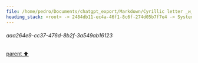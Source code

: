 ```yaml
---
file: /home/pedro/Documents/chatgpt_export/Markdown/Cyrillic letter _и_ sound.md
heading_stack: <root> -> 2484db11-ec4a-46f1-8c6f-274d05b7f7e4 -> System -> 4c14d240-3357-40ec-b5d4-85d0925c2d98 -> System -> aaa264e9-cc37-476d-8b2f-3a549ab16123
---
```

###### aaa264e9-cc37-476d-8b2f-3a549ab16123
[parent ⬆️](#4c14d240-3357-40ec-b5d4-85d0925c2d98)
